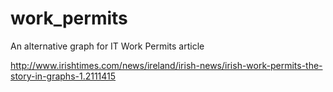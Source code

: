 # work_permits

An alternative graph for IT Work Permits article

http://www.irishtimes.com/news/ireland/irish-news/irish-work-permits-the-story-in-graphs-1.2111415
